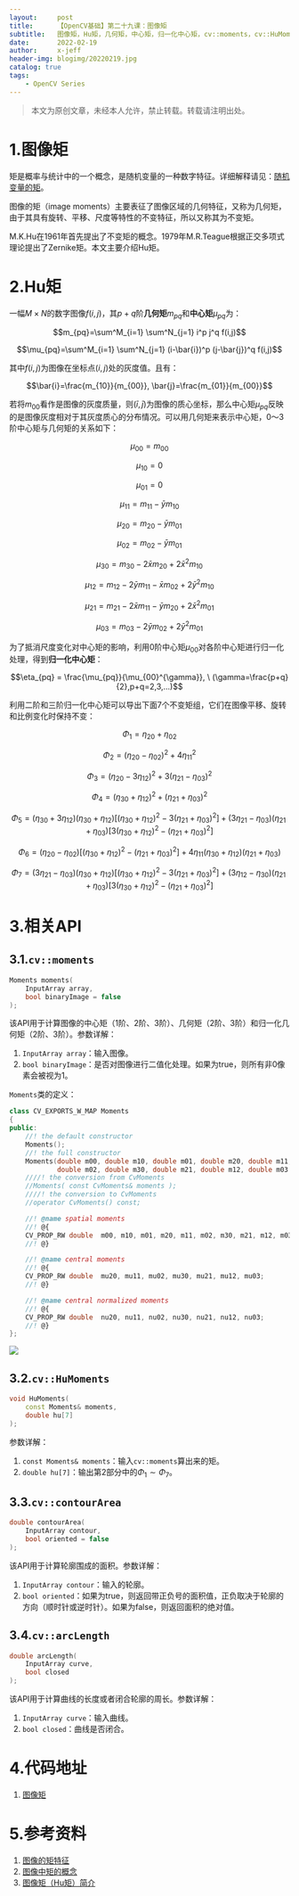```yaml
---
layout:     post
title:      【OpenCV基础】第二十九课：图像矩
subtitle:   图像矩，Hu矩，几何矩，中心矩，归一化中心矩，cv::moments，cv::HuMoments，cv::contourArea，cv::arcLength
date:       2022-02-19
author:     x-jeff
header-img: blogimg/20220219.jpg
catalog: true
tags:
    - OpenCV Series
---
```

>本文为原创文章，未经本人允许，禁止转载。转载请注明出处。

# 1.图像矩

矩是概率与统计中的一个概念，是随机变量的一种数字特征。详细解释请见：[随机变量的矩](http://shichaoxin.com/2020/03/22/数学基础-第十二课-随机变量/#2随机变量的矩)。

图像的矩（image moments）主要表征了图像区域的几何特征，又称为几何矩，由于其具有旋转、平移、尺度等特性的不变特征，所以又称其为不变矩。

M.K.Hu在1961年首先提出了不变矩的概念。1979年M.R.Teague根据正交多项式理论提出了Zernike矩。本文主要介绍Hu矩。

# 2.Hu矩

一幅$M\times N$的数字图像$f(i,j)$，其$p+q$阶**几何矩**$m_{pq}$和**中心矩**$\mu_{pq}$为：

$$m_{pq}=\sum^M_{i=1} \sum^N_{j=1} i^p j^q f(i,j)$$

$$\mu_{pq}=\sum^M_{i=1} \sum^N_{j=1} (i-\bar{i})^p (j-\bar{j})^q f(i,j)$$

其中$f(i,j)$为图像在坐标点$(i,j)$处的灰度值。且有：

$$\bar{i}=\frac{m_{10}}{m_{00}}, \bar{j}=\frac{m_{01}}{m_{00}}$$

若将$m_{00}$看作是图像的灰度质量，则$(\bar{i},\bar{j})$为图像的质心坐标，那么中心矩$\mu_{pq}$反映的是图像灰度相对于其灰度质心的分布情况。可以用几何矩来表示中心矩，0～3阶中心矩与几何矩的关系如下：

$$\mu_{00} = m_{00}$$

$$\mu_{10} = 0$$

$$\mu_{01} = 0$$

$$\mu_{11}=m_{11}-\bar{y} m_{10}$$

$$\mu_{20}=m_{20}-\bar{y} m_{01}$$

$$\mu_{02}=m_{02}-\bar{y} m_{01}$$

$$\mu_{30}=m_{30}-2\bar{x}m_{20}+2\bar{x}^2 m_{10}$$

$$\mu_{12}=m_{12}-2\bar{y}m_{11}-\bar{x}m_{02}+2\bar{y}^2m_{10}$$

$$\mu_{21}=m_{21}-2\bar{x}m_{11}-\bar{y}m_{20}+2\bar{x}^2m_{01}$$

$$\mu_{03}=m_{03} - 2\bar{y}m_{02} + 2\bar{y}^2 m_{01}$$

为了抵消尺度变化对中心矩的影响，利用0阶中心矩$\mu_{00}$对各阶中心矩进行归一化处理，得到**归一化中心矩**：

$$\eta_{pq} = \frac{\mu_{pq}}{\mu_{00}^{\gamma}}, \  (\gamma=\frac{p+q}{2},p+q=2,3,...)$$

利用二阶和三阶归一化中心矩可以导出下面7个不变矩组，它们在图像平移、旋转和比例变化时保持不变：

$$\Phi_1=\eta_{20}+\eta_{02}$$

$$\Phi_2=(\eta_{20}-\eta_{02})^2+4\eta_{11}^2$$

$$\Phi_3=(\eta_{20}-3\eta_{12})^2+3(\eta_{21}-\eta_{03})^2$$

$$\Phi_4=(\eta_{30}+\eta_{12})^2+(\eta_{21}+\eta_{03})^2$$

$$\Phi_5=(\eta_{30}+3\eta_{12})(\eta_{30}+\eta_{12})[(\eta_{30}+\eta_{12})^2-3(\eta_{21}+\eta_{03})^2]+(3\eta_{21}-\eta_{03})(\eta_{21}+\eta_{03})[3(\eta_{30}+\eta_{12})^2-(\eta_{21}+\eta_{03})^2]$$

$$\Phi_6=(\eta_{20}-\eta_{02})[(\eta_{30}+\eta_{12})^2 - (\eta_{21}+\eta_{03})^2]+4\eta_{11}(\eta_{30}+\eta_{12})(\eta_{21}+\eta_{03})$$

$$\Phi_7=(3\eta_{21}-\eta_{03})(\eta_{30}+\eta_{12})[(\eta_{30}+\eta_{12})^2 - 3(\eta_{21}+\eta_{03})^2]+(3\eta_{12}-\eta_{30})(\eta_{21}+\eta_{03})[3(\eta_{30}+\eta_{12})^2-(\eta_{21}+\eta_{03})^2]$$

# 3.相关API

## 3.1.`cv::moments`

```c++
Moments moments( 
	InputArray array, 
	bool binaryImage = false 
);
```

该API用于计算图像的中心矩（1阶、2阶、3阶）、几何矩（2阶、3阶）和归一化几何矩（2阶、3阶）。参数详解：

1. `InputArray array`：输入图像。
2. `bool binaryImage`：是否对图像进行二值化处理。如果为true，则所有非0像素会被视为1。

`Moments`类的定义：

```c++
class CV_EXPORTS_W_MAP Moments
{
public:
    //! the default constructor
    Moments();
    //! the full constructor
    Moments(double m00, double m10, double m01, double m20, double m11,
            double m02, double m30, double m21, double m12, double m03 );
    ////! the conversion from CvMoments
    //Moments( const CvMoments& moments );
    ////! the conversion to CvMoments
    //operator CvMoments() const;

    //! @name spatial moments
    //! @{
    CV_PROP_RW double  m00, m10, m01, m20, m11, m02, m30, m21, m12, m03;
    //! @}

    //! @name central moments
    //! @{
    CV_PROP_RW double  mu20, mu11, mu02, mu30, mu21, mu12, mu03;
    //! @}

    //! @name central normalized moments
    //! @{
    CV_PROP_RW double  nu20, nu11, nu02, nu30, nu21, nu12, nu03;
    //! @}
};
```

![](https://github.com/x-jeff/BlogImage/raw/master/OpenCVSeries/Lesson29/29x1.png)

## 3.2.`cv::HuMoments`

```c++
void HuMoments( 
	const Moments& moments, 
	double hu[7] 
);
```

参数详解：

1. `const Moments& moments`：输入`cv::moments`算出来的矩。
2. `double hu[7]`：输出第2部分中的$\Phi_1 \sim \Phi_7$。

## 3.3.`cv::contourArea`

```c++
double contourArea( 
	InputArray contour, 
	bool oriented = false 
);
```

该API用于计算轮廓围成的面积。参数详解：

1. `InputArray contour`：输入的轮廓。
2. `bool oriented`：如果为true，则返回带正负号的面积值，正负取决于轮廓的方向（顺时针或逆时针）。如果为false，则返回面积的绝对值。

## 3.4.`cv::arcLength`

```c++
double arcLength( 
	InputArray curve, 
	bool closed 
);
```

该API用于计算曲线的长度或者闭合轮廓的周长。参数详解：

1. `InputArray curve`：输入曲线。
2. `bool closed`：曲线是否闭合。

# 4.代码地址

1. [图像矩](https://github.com/x-jeff/OpenCV_Code_Demo/tree/master/Demo29)

# 5.参考资料

1. [图像的矩特征](https://www.cnblogs.com/ronny/p/3985810.html)
2. [图像中矩的概念](https://blog.csdn.net/zhouzongzong/article/details/94377824)
3. [图像矩（Hu矩）简介](https://blog.csdn.net/qq_37207090/article/details/83986950)